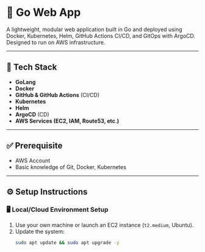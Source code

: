 # 🚀 Go Web App

A lightweight, modular web application built in Go and deployed using Docker, Kubernetes, Helm, GitHub Actions CI/CD, and GitOps with ArgoCD. Designed to run on AWS infrastructure.

---

## 🧰 Tech Stack

- **GoLang**
- **Docker**
- **GitHub & GitHub Actions** (CI/CD)
- **Kubernetes**
- **Helm**
- **ArgoCD** (CD)
- **AWS Services (EC2, IAM, Route53, etc.)**

---

## ✅ Prerequisite

- AWS Account
- Basic knowledge of Git, Docker, Kubernetes

---

## ⚙️ Setup Instructions

### 🖥️ Local/Cloud Environment Setup

1. Use your own machine or launch an EC2 instance (`t2.medium`, Ubuntu).
2. Update the system:
   ```bash
   sudo apt update && sudo apt upgrade -y



